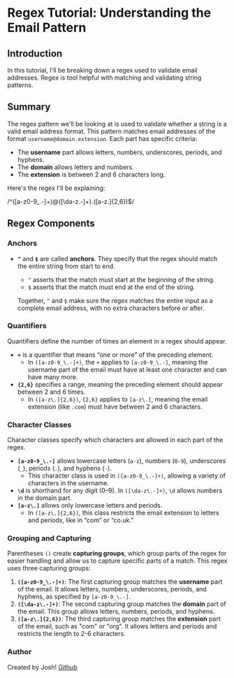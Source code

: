 # Regex Tutorial: Understanding the Email Pattern

## Introduction

In this tutorial, I'll be breaking down a regex used to validate email addresses. Regex is tool helpful with matching and validating string patterns.
## Summary

The regex pattern we'll be looking at is used to validate whether a string is a valid email address format. This pattern matches email addresses of the format `username@domain.extension`. Each part has specific criteria:
- The **username** part allows letters, numbers, underscores, periods, and hyphens.
- The **domain** allows letters and numbers.
- The **extension** is between 2 and 6 characters long.

Here's the regex I'll be explaining: <br>

/^([a-z0-9_.-]+)@([\da-z.-]+).([a-z.]{2,6})$/

## Regex Components

### Anchors

- **`^`** and **`$`** are called **anchors**. They specify that the regex should match the entire string from start to end.
  - `^` asserts that the match must start at the beginning of the string.
  - `$` asserts that the match must end at the end of the string.
  
  Together, `^` and `$` make sure the regex matches the entire input as a complete email address, with no extra characters before or after.

### Quantifiers

Quantifiers define the number of times an element in a regex should appear.

- **`+`** is a quantifier that means “one or more” of the preceding element.
  - In `([a-z0-9_\.-]+)`, the `+` applies to `[a-z0-9_\.-]`, meaning the username part of the email must have at least one character and can have many more.
- **`{2,6}`** specifies a range, meaning the preceding element should appear between 2 and 6 times.
  - In `([a-z\.]{2,6})`, `{2,6}` applies to `[a-z\.]`, meaning the email extension (like `.com`) must have between 2 and 6 characters.

### Character Classes

Character classes specify which characters are allowed in each part of the regex.

- **`[a-z0-9_\.-]`** allows lowercase letters (`a-z`), numbers (`0-9`), underscores (`_`), periods (`.`), and hyphens (`-`).
  - This character class is used in `([a-z0-9_\.-]+)`, allowing a variety of characters in the username.
- **`\d`** is shorthand for any digit (0–9). In `([\da-z\.-]+)`, `\d` allows numbers in the domain part.
- **`[a-z\.]`** allows only lowercase letters and periods.
  - In `([a-z\.]{2,6})`, this class restricts the email extension to letters and periods, like in “com” or “co.uk.”

### Grouping and Capturing

Parentheses `()` create **capturing groups**, which group parts of the regex for easier handling and allow us to capture specific parts of a match. This regex uses three capturing groups:

1. **`([a-z0-9_\.-]+)`**: The first capturing group matches the **username** part of the email. It allows letters, numbers, underscores, periods, and hyphens, as specified by `[a-z0-9_\.-]`.
2. **`([\da-z\.-]+)`**: The second capturing group matches the **domain** part of the email. This group allows letters, numbers, periods, and hyphens.
3. **`([a-z\.]{2,6})`**: The third capturing group matches the **extension** part of the email, such as "com" or "org". It allows letters and periods and restricts the length to 2-6 characters.

### Author

Created by Josh! [Github](github.com/authorixed)

